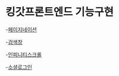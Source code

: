 # 킹갓프론트엔드 기능구현

-[페이지네이션](/%ED%8E%98%EC%9D%B4%EC%A7%80%EB%84%A4%EC%9D%B4%EC%85%98/README.md)

-[검색창](/%EA%B2%80%EC%83%89%EC%B0%BD/README.md)

-[인피니티스크롤](/인피니티스크롤/README.md)

-[소셜로그인](/소셜로그인/README.md)
